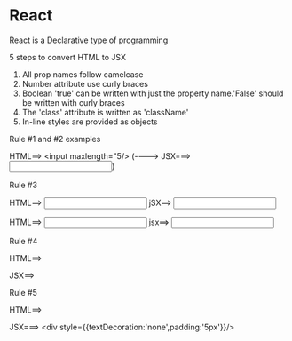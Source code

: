 # React

React is a Declarative type of programming

5 steps to convert HTML to JSX

1. All prop names follow camelcase
2. Number attribute use curly braces
3. Boolean 'true' can be written with just the property name.'False' should be written with curly braces
4. The 'class' attribute is written as 'className'
5. In-line styles are provided as objects

Rule #1 and #2 examples

HTML==> <input maxlength="5/> (----> JSX===> <input maxLength={5}/>)

Rule #3

HTML==> <input spellCheck="true"> jSX==> <input spellCheck/>

HTML==> <input spellCheck="false"> jsx==> <input spellCheck={false}>

Rule #4

HTML==><div class="header"> JSX==> <div className="header">

Rule #5

HTML==> <a style="text-decoration:'none';padding:'5px';">

JSX===> <div style={{textDecoration:'none',padding:'5px'}}/>
